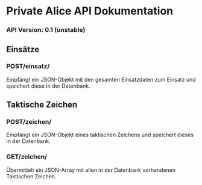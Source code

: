 # Private Alice API Dokumentation
### API Version: 0.1 (unstable)

## Einsätze
### POST/einsatz/
Empfängt ein JSON-Objekt mit den gesamten Einsatzdaten zum Einsatz und speichert diese in der Datenbank.

## Taktische Zeichen
### POST/zeichen/
Empfängt ein JSON-Objekt eines taktischen Zeichens und speichert dieses in der Datenbank.

### GET/zeichen/
Übermittelt ein JSON-Array mit allen in der Datenbank vorhandenen Taktischen Zeichen.
